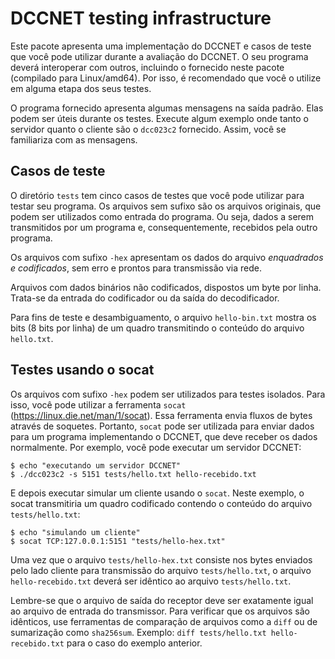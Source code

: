 # DCCNET testing infrastructure

Este pacote apresenta uma implementação do DCCNET e casos de teste
que você pode utilizar durante a avaliação do DCCNET.  O seu
programa deverá interoperar com outros, incluindo o fornecido neste
pacote (compilado para Linux/amd64).  Por isso, é recomendado que
você o utilize em alguma etapa dos seus testes.

O programa fornecido apresenta algumas mensagens na saída padrão.
Elas podem ser úteis durante os testes.  Execute algum exemplo onde
tanto o servidor quanto o cliente são o `dcc023c2` fornecido. Assim,
você se familiariza com as mensagens.

## Casos de teste

O diretório `tests` tem cinco casos de testes que você pode utilizar
para testar seu programa.  Os arquivos sem sufixo são os arquivos
originais, que podem ser utilizados como entrada do programa.  Ou
seja, dados a serem transmitidos por um programa e,
consequentemente, recebidos pela outro programa.

Os arquivos com sufixo `-hex` apresentam os dados do arquivo
*enquadrados e codificados*, sem erro e prontos para transmissão via
rede.

Arquivos com dados binários não codificados, dispostos um byte por
linha. Trata-se da entrada do codificador ou da saída do
decodificador.

Para fins de teste e desambiguamento, o arquivo `hello-bin.txt`
mostra os bits (8 bits por linha) de um quadro transmitindo
o conteúdo do arquivo `hello.txt`.

## Testes usando o socat

Os arquivos com sufixo `-hex` podem ser utilizados para testes
isolados.  Para isso, você pode utilizar a ferramenta `socat`
(https://linux.die.net/man/1/socat).  Essa ferramenta envia fluxos
de bytes através de soquetes.  Portanto, `socat` pode ser utilizada
para enviar dados para um programa implementando o DCCNET, que deve
receber os dados normalmente.  Por exemplo, você pode executar um
servidor DCCNET:

```{bash}
$ echo "executando um servidor DCCNET"
$ ./dcc023c2 -s 5151 tests/hello.txt hello-recebido.txt
```

E depois executar simular um cliente usando o `socat`.  Neste
exemplo, o socat transmitiria um quadro codificado contendo
o conteúdo do arquivo `tests/hello.txt`:

```{bash}
$ echo "simulando um cliente"
$ socat TCP:127.0.0.1:5151 "tests/hello-hex.txt"
```

Uma vez que o arquivo `tests/hello-hex.txt` consiste nos bytes
enviados pelo lado cliente para transmissão do arquivo
`tests/hello.txt`, o arquivo `hello-recebido.txt` deverá ser
idêntico ao arquivo `tests/hello.txt`.

Lembre-se que o arquivo de saída do receptor deve ser exatamente
igual ao arquivo de entrada do transmissor. Para verificar que os
arquivos são idênticos, use ferramentas de comparação de arquivos
como a `diff` ou de sumarização como `sha256sum`.  Exemplo: `diff
tests/hello.txt hello-recebido.txt` para o caso do exemplo anterior.
